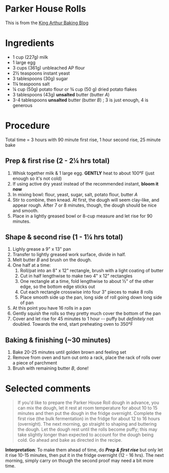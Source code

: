 # Parker House Rolls

This is from the [King Arthur Baking Blog](https://www.kingarthurbaking.com/blog/2011/01/09/let-the-good-times-roll-parker-house-rolls)

# Ingredients

- 1 cup (227g) milk
- 1 large egg
- 3 cups (361g) unbleached AP flour
- 2½ teaspoons instant yeast
- 3 tablespoons (30g) sugar
- 1¼ teaspoons salt
- ¼ cup (50g) potato flour or ¾ cup (50 g) dried potato flakes
- 3 tablespoons (43g) **unsalted** butter (butter _A_)
- 3-4 tablespoons **unsalted** butter (butter _B_) ; 3 is just enough, 4 is generous

# Procedure

Total time = 3 hours with 90 minute first rise, 1 hour second rise, 25 minute bake

## Prep & first rise (2 - 2¼ hrs total)
1. Whisk together milk & 1 large egg. **GENTLY** heat to about 100°F (just enough so it's not cold)
2. If using active dry yeast instead of the recommended instant, **bloom it now**
3. In mixing bowl: flour, yeast, sugar, salt, potato flour, butter _A_
4. Stir to combine, then knead. At first, the dough will seem clay-like, and appear rough. After 7 or 8 minutes, though, the dough should be nice and smooth.
5. Place in a lightly greased bowl or 8-cup measure and let rise for 90 minutes.

## Shape & second rise (1 - 1¼ hrs total)
1. Lighly grease a 9" x 13" pan
2. Transfer to lightly greased work surface, divide in half.
3. Melt butter _B_ and brush on the dough.
4. One half at a time:
    1. Roll/pat into an 8" x 12" rectangle, brush with a light coating of butter
    2. Cut in half lengthwise to make two 4" x 12" rectangles
    3. One rectangle at a time, fold lengthwise to about ½" of the other edge, so the bottom edge sticks out
    4. Cut each rectangle crosswise into four 3" pieces to make 8 rolls
    5. Place smooth side up the pan, long side of roll going down long side of pan
5. At this point you have 16 rolls in a pan
6. Gently squish the rolls so they pretty much cover the bottom of the pan
7. Cover and let rise for 45 minutes to 1 hour -- puffy but _definitely_ not doubled. Towards the end, start preheating oven to 350°F

## Baking & finishing (~30 minutes)
1. Bake 20-25 minutes until golden brown and feeling set
2. Remove from oven and turn out onto a rack, place the rack of rolls over a piece of parchment
3. Brush with remaining butter _B_, done!

# Selected comments
> If you'd like to prepare the Parker House Roll dough in advance, you can mix the dough, let it rest at room temperature for about 10 to 15 minutes and then put the dough in the fridge overnight. Complete the first rise (the bulk fermentation) in the fridge for about 12 to 16 hours (overnight). The next morning, go straight to shaping and buttering the dough. Let the dough rest until the rolls become puffy; this may take slightly longer than expected to account for the dough being cold. Go ahead and bake as directed in the recipe.

**Interpretation**: To make them ahead of time, do ***Prep & first rise*** but only let it rise 10-15 minutes, then put it in the fridge overnight (12 - 16 hrs). The next morning, simply carry on though the second proof may need a bit more time.
